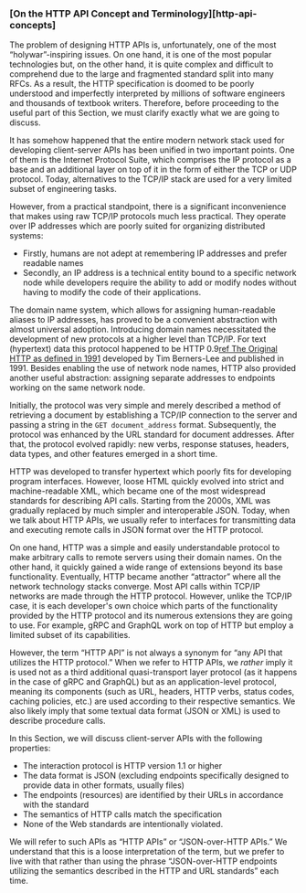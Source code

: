 ### [On the HTTP API Concept and Terminology][http-api-concepts]

The problem of designing HTTP APIs is, unfortunately, one of the most “holywar”-inspiring issues. On one hand, it is one of the most popular technologies but, on the other hand, it is quite complex and difficult to comprehend due to the large and fragmented standard split into many RFCs. As a result, the HTTP specification is doomed to be poorly understood and imperfectly interpreted by millions of software engineers and thousands of textbook writers. Therefore, before proceeding to the useful part of this Section, we must clarify exactly what we are going to discuss.

It has somehow happened that the entire modern network stack used for developing client-server APIs has been unified in two important points. One of them is the Internet Protocol Suite, which comprises the IP protocol as a base and an additional layer on top of it in the form of either the TCP or UDP protocol. Today, alternatives to the TCP/IP stack are used for a very limited subset of engineering tasks.

However, from a practical standpoint, there is a significant inconvenience that makes using raw TCP/IP protocols much less practical. They operate over IP addresses which are poorly suited for organizing distributed systems:
  * Firstly, humans are not adept at remembering IP addresses and prefer readable names
  * Secondly, an IP address is a technical entity bound to a specific network node while developers require the ability to add or modify nodes without having to modify the code of their applications.

The domain name system, which allows for assigning human-readable aliases to IP addresses, has proved to be a convenient abstraction with almost universal adoption. Introducing domain names necessitated the development of new protocols at a higher level than TCP/IP. For text (hypertext) data this protocol happened to be HTTP 0.9[ref The Original HTTP as defined in 1991](https://www.w3.org/Protocols/HTTP/AsImplemented.html) developed by Tim Berners-Lee and published in 1991. Besides enabling the use of network node names, HTTP also provided another useful abstraction: assigning separate addresses to endpoints working on the same network node.

Initially, the protocol was very simple and merely described a method of retrieving a document by establishing a TCP/IP connection to the server and passing a string in the `GET document_address` format. Subsequently, the protocol was enhanced by the URL standard for document addresses. After that, the protocol evolved rapidly: new verbs, response statuses, headers, data types, and other features emerged in a short time.

HTTP was developed to transfer hypertext which poorly fits for developing program interfaces. However, loose HTML quickly evolved into strict and machine-readable XML, which became one of the most widespread standards for describing API calls. Starting from the 2000s, XML was gradually replaced by much simpler and interoperable JSON. Today, when we talk about HTTP APIs, we usually refer to interfaces for transmitting data and executing remote calls in JSON format over the HTTP protocol.

On one hand, HTTP was a simple and easily understandable protocol to make arbitrary calls to remote servers using their domain names. On the other hand, it quickly gained a wide range of extensions beyond its base functionality. Eventually, HTTP became another “attractor” where all the network technology stacks converge. Most API calls within TCP/IP networks are made through the HTTP protocol. However, unlike the TCP/IP case, it is each developer's own choice which parts of the functionality provided by the HTTP protocol and its numerous extensions they are going to use. For example, gRPC and GraphQL work on top of HTTP but employ a limited subset of its capabilities.

However, the term “HTTP API” is not always a synonym for “any API that utilizes the HTTP protocol.” When we refer to HTTP APIs, we *rather* imply it is used not as a third additional quasi-transport layer protocol (as it happens in the case of gRPC and GraphQL) but as an application-level protocol, meaning its components (such as URL, headers, HTTP verbs, status codes, caching policies, etc.) are used according to their respective semantics. We also likely imply that some textual data format (JSON or XML) is used to describe procedure calls.

In this Section, we will discuss client-server APIs with the following properties:
  * The interaction protocol is HTTP version 1.1 or higher
  * The data format is JSON (excluding endpoints specifically designed to provide data in other formats, usually files)
  * The endpoints (resources) are identified by their URLs in accordance with the standard
  * The semantics of HTTP calls match the specification
  * None of the Web standards are intentionally violated.

We will refer to such APIs as “HTTP APIs” or “JSON-over-HTTP APIs.” We understand that this is a loose interpretation of the term, but we prefer to live with that rather than using the phrase “JSON-over-HTTP endpoints utilizing the semantics described in the HTTP and URL standards” each time.